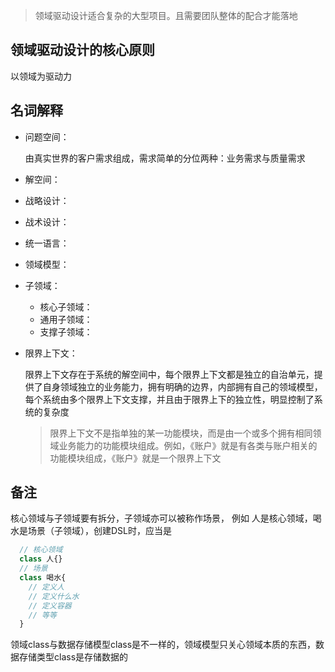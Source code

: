 > 领域驱动设计适合复杂的大型项目。且需要团队整体的配合才能落地

## 领域驱动设计的核心原则
  
  以领域为驱动力


## 名词解释

* 问题空间：
 
  由真实世界的客户需求组成，需求简单的分位两种：业务需求与质量需求
  
* 解空间：
* 战略设计：
* 战术设计：
* 统一语言：
* 领域模型：
* 子领域：
  * 核心子领域：
  * 通用子领域：
  * 支撑子领域：
* 限界上下文： 

    限界上下文存在于系统的解空间中，每个限界上下文都是独立的自治单元，提供了自身领域独立的业务能力，拥有明确的边界，内部拥有自己的领域模型，每个系统由多个限界上下文支撑，并且由于限界上下的独立性，明显控制了系统的复杂度

    > 限界上下文不是指单独的某一功能模块，而是由一个或多个拥有相同领域业务能力的功能模块组成。例如，《账户》就是有各类与账户相关的功能模块组成，《账户》就是一个限界上下文




## 备注
  核心领域与子领域要有拆分，子领域亦可以被称作场景，
  例如 人是核心领域，喝水是场景（子领域），创建DSL时，应当是
  ```js
    // 核心领域
    class 人{}
    // 场景
    class 喝水{
      // 定义人
      // 定义什么水
      // 定义容器 
      // 等等
    } 
  ```

  领域class与数据存储模型class是不一样的，领域模型只关心领域本质的东西，数据存储类型class是存储数据的